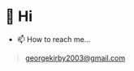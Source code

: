 # 👋 Hi
- 📫 How to reach me... 
>georgekirby2003@gmail.com

<!---
Kirbyinmars/Kirbyinmars is a ✨ special ✨ repository because its `README.md` (this file) appears on your GitHub profile.
You can click the Preview link to take a look at your changes.
--->

